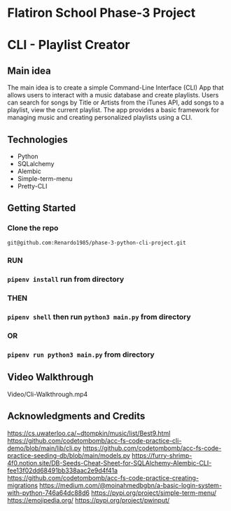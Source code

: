 # Flatiron School Phase-3 Project 
# CLI - Playlist Creator

## Main idea 

The main idea is to create a simple Command-Line Interface (CLI) App that allows users to interact with a music database and create playlists. Users can search for songs by Title or Artists from the iTunes API, add songs to a playlist, view the current playlist. The app provides a basic framework for managing music and creating personalized playlists using a CLI.

## Technologies
<ul>
    <li>Python</li>
    <li>SQLalchemy</li>
    <li>Alembic</li>
    <li>Simple-term-menu</li>   
    <li>Pretty-CLI</li>
</ul>

## Getting Started
### Clone the repo
```bash
git@github.com:Renardo1985/phase-3-python-cli-project.git
```
### RUN 
### `pipenv install` run from directory
### THEN
### `pipenv shell` then run `python3 main.py` from directory
### OR 
### `pipenv run python3 main.py` from directory



## Video Walkthrough 
Video/Cli-Walkthrough.mp4


## Acknowledgments and Credits

https://cs.uwaterloo.ca/~dtompkin/music/list/Best9.html
https://github.com/codetombomb/acc-fs-code-practice-cli-demo/blob/main/lib/cli.py
https://github.com/codetombomb/acc-fs-code-practice-seeding-db/blob/main/models.py
https://furry-shrimp-4f0.notion.site/DB-Seeds-Cheat-Sheet-for-SQLAlchemy-Alembic-CLI-fee13f02dd68491bb338aac2e9d4f41a
https://github.com/codetombomb/acc-fs-code-practice-creating-migrations
https://medium.com/@moinahmedbgbn/a-basic-login-system-with-python-746a64dc88d6
https://pypi.org/project/simple-term-menu/
https://emojipedia.org/
https://pypi.org/project/pwinput/